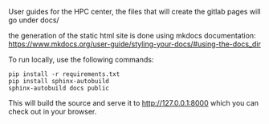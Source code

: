  User guides for the HPC center, the files that will create the gitlab pages will go under docs/

the generation of the static html site is done using mkdocs
documentation: https://www.mkdocs.org/user-guide/styling-your-docs/#using-the-docs_dir

To run locally, use the following commands:

```
pip install -r requirements.txt
pip install sphinx-autobuild
sphinx-autobuild docs public
```

This will build the source and serve it to http://127.0.0.1:8000 which you can check out in your browser.